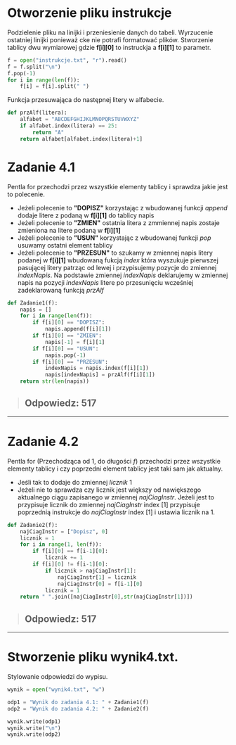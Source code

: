 # Otworzenie pliku instrukcje

Podzielenie pliku na linijki i przeniesienie danych do tabeli.
Wyrzucenie ostatniej linijki ponieważ cke nie potrafi formatować plików. 
Stworzenie tablicy dwu wymiarowej gdzie **f[i][0]** to instruckja a **f[i][1]** to parametr.

```python
f = open("instrukcje.txt", "r").read()
f = f.split("\n")
f.pop(-1)
for i in range(len(f)):
    f[i] = f[i].split(" ")
```

Funkcja przesuwająca do następnej litery w alfabecie.
```python
def przAlf(litera):
    alfabet = "ABCDEFGHIJKLMNOPQRSTUVWXYZ"
    if alfabet.index(litera) == 25:
        return "A"
    return alfabet[alfabet.index(litera)+1]
```

# Zadanie 4.1 
Pentla for przechodzi przez wszystkie elementy tablicy i sprawdza jakie jest to polecenie.
* Jeżeli polecenie to **"DOPISZ"** korzystając z wbudowanej funkcji *append* dodaje litere z podaną w **f[i][1]** do tablicy napis
* Jeżeli polecenie to **"ZMIEN"** ostatnia litera z zmmiennej napis zostaje zmieniona na litere podaną w **f[i][1]**
* Jeżeli polecenie to **"USUN"** korzystając z wbudowanej funkcji *pop* usuwamy ostatni element tablicy
* Jeżeli polecenie to **"PRZESUN"** to szukamy w zmiennej napis litery podanej w **f[i][1]** wbudowaną fukcją *index* która wyszukuje pierwszej pasującej litery patrząc od lewej i przypisujemy pozycje do zmiennej *indexNapis*. Na podstawie zmiennej *indexNapis* deklarujemy w zmiennej napis na pozycji *indexNapis* litere po przesunięciu wcześniej zadeklarowaną funkcją *przAlf*
```python
def Zadanie1(f):
    napis = []
    for i in range(len(f)):
        if f[i][0] == "DOPISZ":
            napis.append(f[i][1])
        if f[i][0] == "ZMIEN":
            napis[-1] = f[i][1]
        if f[i][0] == "USUN":
            napis.pop(-1)
        if f[i][0] == "PRZESUN":
            indexNapis = napis.index(f[i][1])
            napis[indexNapis] = przAlf(f[i][1])
    return str(len(napis))
```
> ## Odpowiedz: 517

---
# Zadanie 4.2
 Pentla for (Przechodząca od 1, do długości *f*) przechodzi przez wszystkie elementy tablicy i czy poprzedni element tablicy jest taki sam jak aktualny.
 * Jeśli tak to dodaje do zmiennej *licznik* 1 
 * Jeżeli nie to sprawdza czy licznik jest większy od nawiększego aktualnego ciągu zapisanego w zmiennej *najCiagInstr*. Jeżeli jest to przypisuje licznik do zmiennej *najCiagInstr* index [1] przypisuje poprzednią instrukcje do *najCiagInstr* index [1] i ustawia licznik na 1.
```python
def Zadanie2(f):
    najCiagInstr = ["Dopisz", 0]
    licznik = 1
    for i in range(1, len(f)):
        if f[i][0] == f[i-1][0]:
            licznik += 1
        if f[i][0] != f[i-1][0]:
            if licznik > najCiagInstr[1]:
                najCiagInstr[1] = licznik
                najCiagInstr[0] = f[i-1][0]
            licznik = 1
    return " ".join([najCiagInstr[0],str(najCiagInstr[1])])
```
> ## Odpowiedz: 517
---

# Stworzenie pliku wynik4.txt.
Stylowanie odpowiedzi do wypisu.
```python
wynik = open("wynik4.txt", "w")

odp1 = "Wynik do zadania 4.1: " + Zadanie1(f)
odp2 = "Wynik do zadania 4.2: " + Zadanie2(f)

wynik.write(odp1)
wynik.write("\n")
wynik.write(odp2)
```